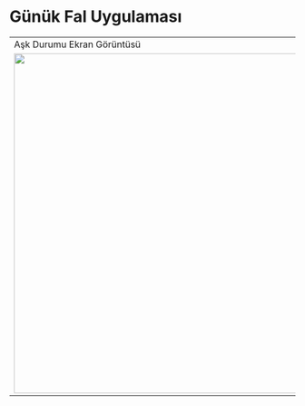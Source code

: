 # Günük Fal Uygulaması

<table>
  <tr>
    <td>Aşk Durumu Ekran Görüntüsü</td>
     <td>Günlük Tavsiye Ekran Görüntüsü </td>
     <td>Para Durumu Ekran Görüntüsü</td>
  </tr>
  <tr>
    <td><img src="https://user-images.githubusercontent.com/50543193/136590557-72075ed8-a7e4-4ee5-8d3a-efaef9d77bbe.png" width=500 height=600></td>
    <td><img src="https://user-images.githubusercontent.com/50543193/136590562-c38f9e7b-46d6-438d-920a-7c88b5b4beeb.png" width=500 height=600></td>
    <td><img src="https://user-images.githubusercontent.com/50543193/136590563-f158bcd1-0347-4313-aa03-a2354fdc1094.png" width=500 height=600></td>
  </tr>
 </table>
